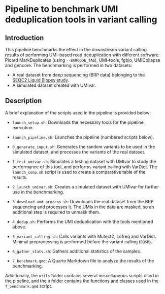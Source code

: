 # Pipeline to benchmark UMI deduplication tools in variant calling

## Introduction

This pipeline benchmarks the effect in the downstream variant calling results of performing UMI-based read deduplication with different software: Picard MarkDuplicates (using `--BARCODE_TAG`), UMI-tools, fgbio, UMICollapse and gencore. The benchmarking is performed in two datasets:

- A real dataset from deep sequencing (BRP data) belonging to the [SEQC2 Liquid Biopsy study](https://www.nature.com/articles/s41597-022-01276-8).
- A simulated dataset created with UMIvar.

## Description

A brief explanation of the scripts used in the pipeline is provided below:

- `launch_setup.sh`: Downloads the necessary tools for the pipeline execution.
- `launch_pipeline.sh`: Launches the pipeline (numbered scripts below).

- `0_generate_input.sh`: Generates the random variants to be used in the simulated dataset, and processes the variants of the real dataset.
- `1_test_umivar.sh`: Simulates a testing dataset with UMIvar to study the performance of this tool, and performs variant calling with VarDict. The `launch_comp.sh` script is used to create a comparative table of the results.
- `2_launch_umivar.sh`: Creates a simulated dataset with UMIvar for further use in the benchmarking.
- `3_download_and_process.sh`: Downloads the real dataset from the BRP sequencing and processes it. The UMIs in the data are masked, so an additional step is required to unmask them. 
- `4_dedup.sh`: Performs the UMI deduplication with the tools mentioned above.
- `5_variant_calling.sh`: Calls variants with Mutect2, Lofreq and VarDict. Minimal preprocessing is performed before the variant calling (`BQSR`).
- `6_gather_stats.sh`: Gathers additional statistics of the samples.
- `7_benchmark.qmd`: A Quarto Markdown file to analyze the results of the benchmarking.

Additionally, the `utils` folder contains several miscellaneous scripts used in the pipeline, and the `R` folder contains the functions and classes used in the `7_benchmark.qmd` script.